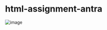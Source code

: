 # html-assignment-antra
![image](https://user-images.githubusercontent.com/54963585/180109773-5be93f4e-c6e9-4c13-a00e-81eb0716cb2d.png)
